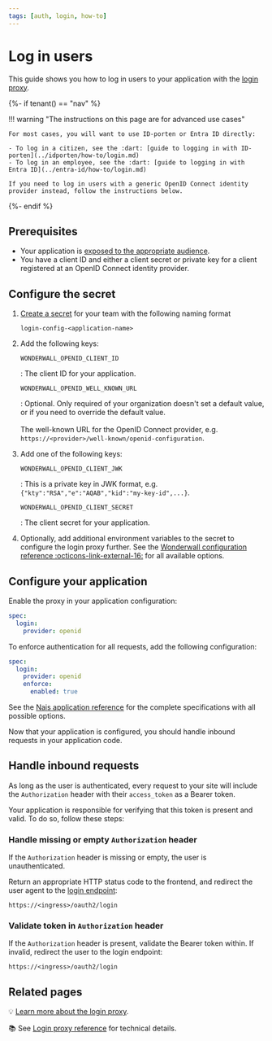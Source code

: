 ```yaml
---
tags: [auth, login, how-to]
---
```


# Log in users

This guide shows you how to log in users to your application with the [login proxy](../explanations/README.md#login-proxy).

{%- if tenant() == "nav" %}

!!! warning "The instructions on this page are for advanced use cases"

    For most cases, you will want to use ID-porten or Entra ID directly:

    - To log in a citizen, see the :dart: [guide to logging in with ID-porten](../idporten/how-to/login.md)
    - To log in an employee, see the :dart: [guide to logging in with Entra ID](../entra-id/how-to/login.md)

    If you need to log in users with a generic OpenID Connect identity provider instead, follow the instructions below.

{%- endif %}

## Prerequisites

- Your application is [exposed to the appropriate audience](../../workloads/application/how-to/expose.md).
- You have a client ID and either a client secret or private key for a client registered at an OpenID Connect identity provider.

## Configure the secret

1. [Create a secret](../../services/secrets/how-to/console.md) for your team with the following naming format

    ```
    login-config-<application-name>
    ```

2. Add the following keys:

    `WONDERWALL_OPENID_CLIENT_ID`

    :   The client ID for your application.

    `WONDERWALL_OPENID_WELL_KNOWN_URL`

    :   Optional. Only required of your organization doesn't set a default value, or if you need to override the default value.<br/><br/>
        The well-known URL for the OpenID Connect provider, e.g. `https://<provider>/well-known/openid-configuration`.

3. Add one of the following keys:

    `WONDERWALL_OPENID_CLIENT_JWK`

    :   This is a private key in JWK format, e.g. `{"kty":"RSA","e":"AQAB","kid":"my-key-id",...}`.

    `WONDERWALL_OPENID_CLIENT_SECRET`

    :   The client secret for your application.

4. Optionally, add additional environment variables to the secret to configure the login proxy further.
See the [Wonderwall configuration reference :octicons-link-external-16:](https://github.com/nais/wonderwall/blob/master/docs/configuration.md) for all available options.

## Configure your application

Enable the proxy in your application configuration:

```yaml title="app.yaml"
spec:
  login:
    provider: openid
```

To enforce authentication for all requests, add the following configuration:

```yaml title="app.yaml" hl_lines="4-5"
spec:
  login:
    provider: openid
    enforce:
      enabled: true
```

See the [Nais application reference](../../workloads/application/reference/application-spec.md#login) for the complete specifications with all possible options.

Now that your application is configured, you should handle inbound requests in your application code.

## Handle inbound requests

As long as the user is authenticated, every request to your site will include the `Authorization` header with their `access_token` as a Bearer token.

Your application is responsible for verifying that this token is present and valid. To do so, follow these steps:

### Handle missing or empty `Authorization` header

If the `Authorization` header is missing or empty, the user is unauthenticated.

Return an appropriate HTTP status code to the frontend, and redirect the user agent to the [login endpoint]:

```
https://<ingress>/oauth2/login
```

### Validate token in `Authorization` header

If the `Authorization` header is present, validate the Bearer token within.
If invalid, redirect the user to the login endpoint:

```
https://<ingress>/oauth2/login
```

## Related pages

:bulb: [Learn more about the login proxy](../explanations/README.md#login-proxy).

:books: See [Login proxy reference](../reference/README.md#login-proxy) for technical details.

[login endpoint]: ../reference/README.md#login-endpoint
